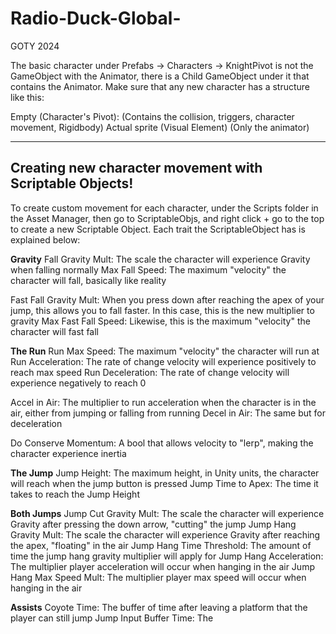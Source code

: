 # Radio-Duck-Global-
GOTY 2024

The basic character under Prefabs -> Characters -> KnightPivot is not the GameObject with the Animator, there is a Child GameObject under it that contains the Animator. Make sure that any new character has a structure like this:

Empty (Character's Pivot):
  (Contains the collision, triggers, character movement, Rigidbody)
  Actual sprite (Visual Element)
    (Only the animator)

----------------------------------------------------
Creating new character movement with Scriptable Objects!
----------------------------------------------------

To create custom movement for each character, under the Scripts folder in the Asset Manager, then go to ScriptableObjs, and right click + go to the top to create a new Scriptable Object. Each trait the ScriptableObject has is explained below:

  **Gravity**
  Fall Gravity Mult: The scale the character will experience Gravity when falling normally
  Max Fall Speed: The maximum "velocity" the character will fall, basically like reality

  Fast Fall Gravity Mult: When you press down after reaching the apex of your jump, this allows you to fall faster. In this case, this is the new multiplier to gravity
  Max Fast Fall Speed: Likewise, this is the maximum "velocity" the character will fast fall

  **The Run**
  Run Max Speed: The maximum "velocity" the character will run at
  Run Acceleration: The rate of change velocity will experience positively to reach max speed
  Run Deceleration: The rate of change velocity will experience negatively to reach 0

  Accel in Air: The multiplier to run acceleration when the character is in the air, either from jumping or falling from running
  Decel in Air: The same but for deceleration
  
  Do Conserve Momentum: A bool that allows velocity to "lerp", making the character experience inertia

  **The Jump**
  Jump Height: The maximum height, in Unity units, the character will reach when the jump button is pressed
  Jump Time to Apex: The time it takes to reach the Jump Height

  **Both Jumps**
  Jump Cut Gravity Mult: The scale the character will experience Gravity after pressing the down arrow, "cutting" the jump
  Jump Hang Gravity Mult: The scale the character will experience Gravity after reaching the apex, "floating" in the air
  Jump Hang Time Threshold: The amount of time the jump hang gravity multiplier will apply for
  Jump Hang Acceleration: The multiplier player acceleration will occur when hanging in the air
  Jump Hang Max Speed Mult: The multiplier player max speed will occur when hanging in the air

  **Assists**
  Coyote Time: The buffer of time after leaving a platform that the player can still jump
  Jump Input Buffer Time: The 
